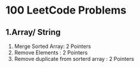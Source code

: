 #                100 LeetCode Problems

## 1.Array/ String
1. Merge Sorted Array: 2 Pointers
2. Remove Elements : 2 Pointers
3. Remove duplicate from sorterd array : 2 Pointers